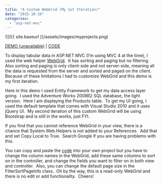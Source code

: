 ```yaml
---
title: "A Custom WebGrid (My 1st Iteration)"
date: "2015-10-19"
categories: 
  - "asp-net-mvc"
---
```


![]({{ site.baseurl }}/assets/images/myprojects.png)

[DEMO (unavailable)](#) | [CODE](https://github.com/rodansotto/webgriddemo-aspnetmvc4)

To display tabular data in ASP.NET MVC (I’m using MVC 4 at the time), I used the web helper [WebGrid](https://msdn.microsoft.com/en-us/library/system.web.helpers.webgrid(v=vs.111).aspx).  It has sorting and paging but no filtering.  Also sorting and paging is only client-side and not server-side, meaning all the data is requested from the server and sorted and paged on the client.  Because of these limitations I had to customize WebGrid and this demo is my first iteration.

Here in this demo I used Entity Framework to get my data access layer going.  I used the Adventure Works 2008R2 SQL database, the light version.  Here I am displaying the Products table.  To get my UI going, I used the default template that comes with Visual Studio 2010 and it uses jQuery UI.  My second iteration of this custom WebGrid will be using Bootstrap and is still in the works, just FYI.

If you find that you cannot reference WebGrid in your view, there is a chance that System.Web.Helpers is not added to your References.  Add that and set Copy Local to True.  Search Google if you are having problems with this.

You can copy and paste the [code](https://github.com/rodansotto/webgriddemo-aspnetmvc4) into your own project but you have to change the column names in the WebGrid, add these same columns to sort on in the controller, and change the fields you want to filter on in both view and controller.  Also, you can change the default page size in the FilterSortPageInfo class.  Oh by the way, this is a read-only WebGrid and there is no edit or add functionality.  Cheers!



